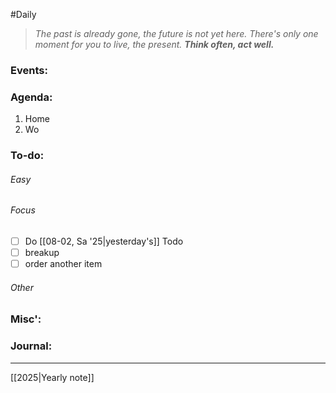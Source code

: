 #Daily
>*The past is already gone, the future is not yet here. There's only one moment for you to live, the present.*
>***Think often, act well.***
### Events:

### Agenda:
1. Home
2. Wo

### To-do:
###### Easy
###### Focus
- [ ] Do [[08-02, Sa '25|yesterday's]] Todo 
- [ ] breakup
- [ ] order another item
###### Other
### Misc':

### Journal:


---
[[2025|Yearly note]]